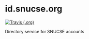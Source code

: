 # id.snucse.org

[![Travis (.org)](https://img.shields.io/travis/bacchus-snu/id.svg)](https://travis-ci.org/bacchus-snu/id)

Directory service for SNUCSE accounts
